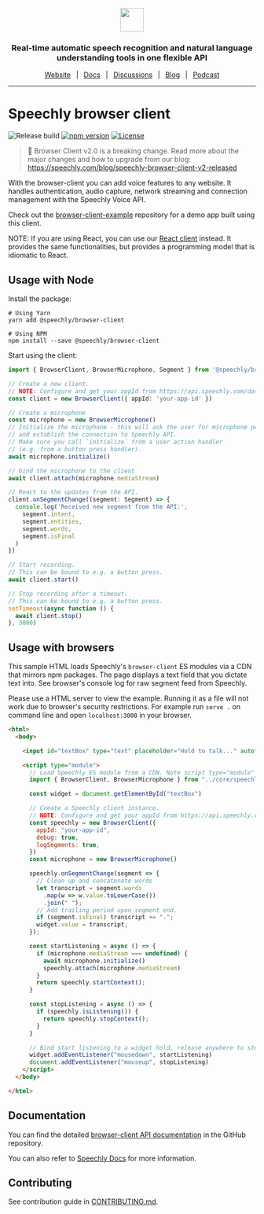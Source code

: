 <div align="center" markdown="1">
<a href="https://www.speechly.com">
   <img src="https://d33wubrfki0l68.cloudfront.net/f15fc952956e1952d6bd23661b7a7ee6b775faaa/c1b30/img/speechly-logo-duo-black.svg" height="48" />
</a>

### Real-time automatic speech recognition and natural language understanding tools in one flexible API

[Website](https://www.speechly.com/)
&ensp;|&ensp;
[Docs](https://docs.speechly.com/)
&ensp;|&ensp;
[Discussions](https://github.com/speechly/speechly/discussions)
&ensp;|&ensp;
[Blog](https://www.speechly.com/blog/)
&ensp;|&ensp;
[Podcast](https://anchor.fm/the-speechly-podcast)

---

</div>

# Speechly browser client

![Release build](https://github.com/speechly/browser-client/workflows/Release%20build/badge.svg?branch=master&event=release)
[![npm version](https://badge.fury.io/js/%40speechly%2Fbrowser-client.svg)](https://badge.fury.io/js/%40speechly%2Fbrowser-client)
[![License](http://img.shields.io/:license-mit-blue.svg)](LICENSE)

> 🚧 Browser Client v2.0 is a breaking change. Read more about the major changes and how to upgrade from our blog: https://speechly.com/blog/speechly-browser-client-v2-released

With the browser-client you can add voice features to any website. It handles authentication, audio capture, network streaming and connection management with the Speechly Voice API.

Check out the [browser-client-example](https://github.com/speechly/speechly/tree/main/examples/browser-client-example) repository for a demo app built using this client.

NOTE: If you are using React, you can use our [React client](https://github.com/speechly/speechly/tree/main/libraries/react-client) instead. It provides the same functionalities, but provides a programming model that is idiomatic to React.

## Usage with Node

Install the package:

```shell
# Using Yarn
yarn add @speechly/browser-client

# Using NPM
npm install --save @speechly/browser-client
```

Start using the client:

```typescript
import { BrowserClient, BrowserMicrophone, Segment } from '@speechly/browser-client'

// Create a new client.
// NOTE: Configure and get your appId from https://api.speechly.com/dashboard
const client = new BrowserClient({ appId: 'your-app-id' })

// Create a microphone
const microphone = new BrowserMicrophone()
// Initialize the microphone - this will ask the user for microphone permissions
// and establish the connection to Speechly API.
// Make sure you call `initialize` from a user action handler
// (e.g. from a button press handler).
await microphone.initialize()

// bind the microphone to the client
await client.attach(microphone.mediaStream)

// React to the updates from the API.
client.onSegmentChange((segment: Segment) => {
  console.log('Received new segment from the API:',
    segment.intent,
    segment.entities,
    segment.words,
    segment.isFinal
  )
})

// Start recording.
// This can be bound to e.g. a button press.
await client.start()

// Stop recording after a timeout.
// This can be bound to e.g. a button press.
setTimeout(async function () {
  await client.stop()
}, 3000)
```

## Usage with browsers

This sample HTML loads Speechly's `browser-client` ES modules via a CDN that mirrors npm packages. The page displays a text field that you dictate text into. See browser's console log for raw segment feed from Speechly.

Please use a HTML server to view the example. Running it as a file will not work due to browser's security restrictions. For example run `serve .` on command line and open `localhost:3000` in your browser.

```HTML
<html>
  <body>

    <input id="textBox" type="text" placeholder="Hold to talk..." autofocus />

    <script type="module">
      // Load Speechly ES module from a CDN. Note script type="module"
      import { BrowserClient, BrowserMicrophone } from "../core/speechly.es.js"

      const widget = document.getElementById("textBox")

      // Create a Speechly client instance.
      // NOTE: Configure and get your appId from https://api.speechly.com/dashboard
      const speechly = new BrowserClient({
        appId: "your-app-id",
        debug: true,
        logSegments: true,
      })
      const microphone = new BrowserMicrophone()

      speechly.onSegmentChange(segment => {
        // Clean up and concatenate words
        let transcript = segment.words
          .map(w => w.value.toLowerCase())
          .join(" ");
        // Add trailing period upon segment end.
        if (segment.isFinal) transcript += ".";
        widget.value = transcript;
      });

      const startListening = async () => {
        if (microphone.mediaStream === undefined) {
          await microphone.initialize()
          speechly.attach(microphone.mediaStream)
        }
        return speechly.startContext();
      }

      const stopListening = async () => {
        if (speechly.isListening()) {
          return speechly.stopContext();
        }
      }

      // Bind start listening to a widget hold, release anywhere to stop
      widget.addEventListener("mousedown", startListening)
      document.addEventListener("mouseup", stopListening)
    </script>
  </body>

</html>
```

## Documentation

You can find the detailed [browser-client API documentation](docs/classes/_index_d_.client.md) in the GitHub repository.

You can also refer to [Speechly Docs](https://docs.speechly.com/?utm_source=github&utm_medium=browser-client&utm_campaign=text) for more information.

## Contributing

See contribution guide in [CONTRIBUTING.md](https://github.com/speechly/speechly/blob/main/CONTRIBUTING.md).
